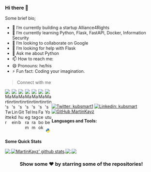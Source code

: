 ### Hi there 👋

Some brief bio;

- 🔭 I’m currently building a startup Alliance4Rights 
- 🌱 I’m currently learning Python, Flask, FastAPI, Docker, Information Security
- 👯 I’m looking to collaborate on Google
- 🤔 I’m looking for help with Flask
- 💬 Ask me about Python
- 📫 How to reach me: 
- 😄 Pronouns: he/his
- ⚡ Fun fact: Coding your imagination.

> Connect with me

<a href="https://twitter.com/">
  <img align="left" alt="Martin's Twitter" width="22px" src="https://cdn.jsdelivr.net/npm/simple-icons@v3/icons/twitter.svg" />
</a>
<a href="https://linkedin.com/in/">
  <img align="left" alt="Martin's Linkdein" width="22px" src="https://cdn.jsdelivr.net/npm/simple-icons@v3/icons/linkedin.svg" />
</a>
<a href="https://github.com/">
  <img align="left" alt="Martin's Github" width="22px" src="https://cdn.jsdelivr.net/npm/simple-icons@v3/icons/github.svg" />
</a>
<a href="https://t.me/">
  <img align="left" alt="Martin's Telegram" width="22px" src="https://cdn.jsdelivr.net/npm/simple-icons@v3/icons/telegram.svg" />
</a>
<a href="https://instagram.com/">
  <img align="left" alt="Martin's Instagram" width="22px" src="https://cdn.jsdelivr.net/npm/simple-icons@v3/icons/instagram.svg" />
</a>
<a href="https://www.facebook.com/">
  <img align="left" alt="Martin's Facebook" width="22px" src="https://cdn.jsdelivr.net/npm/simple-icons@v3/icons/facebook.svg" />
</a>
<a href="https://www.youtube.com/">
  <img align="left" alt="Martin's Youtube" width="22px" src="https://cdn.jsdelivr.net/npm/simple-icons@v3/icons/youtube.svg" />
</a>

<br/>
<br/>


[![Twitter: kubsmart1](https://img.shields.io/twitter/follow/kubsmart1?style=social)](https://twitter.com/kubsmart1)
[![Linkedin: kubsmart](https://img.shields.io/badge/-kubsmart-blue?style=flat-square&logo=Linkedin&logoColor=white&link=https://www.linkedin.com/in/kubonamartin/)](https://www.linkedin.com/in/kubonamartin/)
[![GitHub MartinKayz](https://img.shields.io/github/followers/MartinKayz?label=follow&style=social)](https://github.com/MartinKayz)


**Languages and Tools:**  


<code><img height="20" src="https://raw.githubusercontent.com/github/explore/80688e429a7d4ef2fca1e82350fe8e3517d3494d/topics/python/python.png"></code>








**Some Quick Stats**

<a href="https://github.com/MartinKayz">
  <img align="center" src="https://github-readme-stats.vercel.app/api/top-langs/?username=MartinKayz&theme=dark&hide_langs_below=1" />
</a>
<a href="https://github.com/MartinKayz">
 <img align="center" src="https://github-readme-stats.vercel.app/api?username=MartinKayz&show_icons=true&theme=dark&line_height=27" alt="MartinKayz' github stats"/>
</a>
<a href="https://github.com/MartinKayz/Customer-Management">
  <img align="center" src="https://github-readme-stats.vercel.app/api/pin/?username=MartinKayz&repo=Customer-Management&theme=dark" />

</a>
<a href="https://github.com/MartinKayz/Online-school">
 <img align="center" src="https://github-readme-stats.vercel.app/api/pin/?username=MartinKayz&repo=Online-school&theme=dark" />
</a>

<div align="center">

### Show some ❤️ by starring some of the repositories!

</div>
